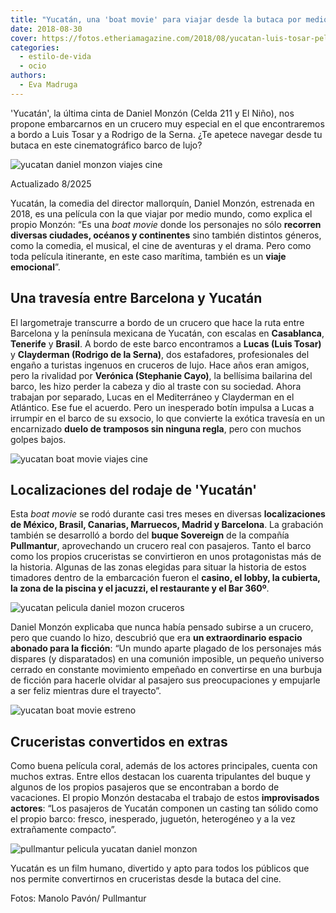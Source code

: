 ```yaml
---
title: "Yucatán, una 'boat movie' para viajar desde la butaca por medio mundo"
date: 2018-08-30
cover: https://fotos.etheriamagazine.com/2018/08/yucatan-luis-tosar-pelicula-crucero.jpg
categories: 
  - estilo-de-vida
  - ocio
authors: 
  - Eva Madruga
---
```


'Yucatán', la última cinta de Daniel Monzón (Celda 211 y El Niño), nos propone 
embarcarnos en un crucero muy especial en el que encontraremos a bordo a Luis Tosar y a 
Rodrigo de la Serna. ¿Te apetece navegar desde tu butaca en este cinematográfico barco 
de lujo? 

![yucatan daniel monzon viajes cine](https://fotos.etheriamagazine.com/2018/08/Yucatan-making-off-manolo-pavon.jpg "Making off de 'Yucatán'.")

Actualizado 8/2025 

Yucatán, la comedia del director mallorquín, Daniel Monzón, estrenada en 2018, es una 
película con la que viajar por medio mundo, como explica el propio Monzón: “Es una _boat 
movie_ donde los personajes no sólo **recorren diversas ciudades, océanos y 
continentes** sino también distintos géneros, como la comedia, el musical, el cine de 
aventuras y el drama. Pero como toda película itinerante, en este caso marítima, también 
es un **viaje emocional**”. 

## Una travesía entre Barcelona y Yucatán

El largometraje transcurre a bordo de un crucero que hace la ruta entre Barcelona y la 
península mexicana de Yucatán, con escalas en **Casablanca**, **Tenerife** y **Brasil**. 
A bordo de este barco encontramos a **Lucas (Luis Tosar)** y **Clayderman (Rodrigo de la 
Serna)**, dos estafadores, profesionales del engaño a turistas ingenuos en cruceros de 
lujo. Hace años eran amigos, pero la rivalidad por **Verónica (Stephanie Cayo)**, la 
bellísima bailarina del barco, les hizo perder la cabeza y dio al traste con su 
sociedad. Ahora trabajan por separado, Lucas en el Mediterráneo y Clayderman en el 
Atlántico. Ese fue el acuerdo. Pero un inesperado botín impulsa a Lucas a irrumpir en el 
barco de su exsocio, lo que convierte la exótica travesía en un encarnizado **duelo de 
tramposos sin ninguna regla**, pero con muchos golpes bajos. 

![yucatan boat movie viajes cine](https://fotos.etheriamagazine.com/2018/08/viajes-cine-yucatan-crucero.jpg "Cartel anunciador y teaser de 'Yucatán'.")

## Localizaciones del rodaje de 'Yucatán'

Esta _boat movie_ se rodó durante casi tres meses en diversas **localizaciones de 
México, Brasil, Canarias, Marruecos, Madrid y Barcelona**. La grabación también se 
desarrolló a bordo del **buque Sovereign** de la compañía **Pullmantur**, aprovechando 
un crucero real con pasajeros. Tanto el barco como los propios cruceristas se 
convirtieron en unos protagonistas más de la historia. Algunas de las zonas elegidas 
para situar la historia de estos timadores dentro de la embarcación fueron el **casino, 
el lobby, la cubierta, la zona de la piscina y el jacuzzi, el restaurante y el Bar 
360º**. 

![yucatan pelicula daniel mozon cruceros](https://fotos.etheriamagazine.com/2018/08/Yucatan-manolo-pavon-pelicula.jpg "El casino es uno de los escenarios elegidos en 'Yucatán'.")

Daniel Monzón explicaba que nunca había pensado subirse a un crucero, pero que cuando lo 
hizo, descubrió que era **un extraordinario espacio abonado para la ficción**: “Un mundo 
aparte plagado de los personajes más dispares (y disparatados) en una comunión 
imposible, un pequeño universo cerrado en constante movimiento empeñado en convertirse 
en una burbuja de ficción para hacerle olvidar al pasajero sus preocupaciones y 
empujarle a ser feliz mientras dure el trayecto”. 

![yucatan boat movie estreno](https://fotos.etheriamagazine.com/2018/08/yucatan-makingoff-pelicula-manolo-pavon.jpg "Preparando escena durante el rodaje.")

## Cruceristas convertidos en extras

Como buena película coral, además de los actores principales, cuenta con muchos extras. 
Entre ellos destacan los cuarenta tripulantes del buque y algunos de los propios 
pasajeros que se encontraban a bordo de vacaciones. El propio Monzón destacaba el 
trabajo de estos **improvisados actores**: “Los pasajeros de Yucatán componen un casting 
tan sólido como el propio barco: fresco, inesperado, juguetón, heterogéneo y a la vez 
extrañamente compacto”. 

![pullmantur pelicula yucatan daniel monzon](https://fotos.etheriamagazine.com/2018/08/Buque-Sovereign-de-Pullmantur-Cruceros-Yucatan.jpg "Buque Sovereign de Pullmantur, lugar del rodaje de 'Yucatán'.")

Yucatán es un film humano, divertido y apto para todos los públicos que nos permite 
convertirnos en cruceristas desde la butaca del cine. 

Fotos: Manolo Pavón/ Pullmantur
